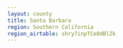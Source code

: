 ```yaml
---
layout: county
title: Santa Barbara
region: Southern California
region_airtable: shry7inpTCe0dBlZk
---
```

